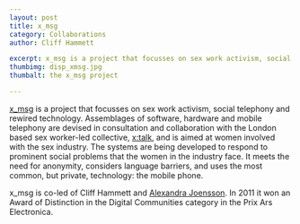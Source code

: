 ```yaml
---
layout: post
title: x_msg
category: Collaborations
author: Cliff Hammett

excerpt: x_msg is a project that focusses on sex work activism, social telephony and rewired technology. 
thumbimg: disp_xmsg.jpg
thumbalt: the x_msg project

---
```

[x_msg](http://xmsg.org.uk) is a project that focusses on sex work activism, social telephony and rewired technology.  Assemblages of software, hardware and mobile telephony are devised in consultation and collaboration with the London based sex worker-led collective, [x:talk](http://www.xtalkproject.net), and is aimed at women involved with the sex industry. The systems are being developed to respond to prominent social problems that the women in the industry face. It meets the need for anonymity, considers language barriers, and uses the most common, but private, technology: the mobile phone.

x_msg is co-led of Cliff Hammett and [Alexandra Joensson](http://www.motheringamplified.com).  In 2011 it won an Award of Distinction in the Digital Communities category in the Prix Ars Electronica.
